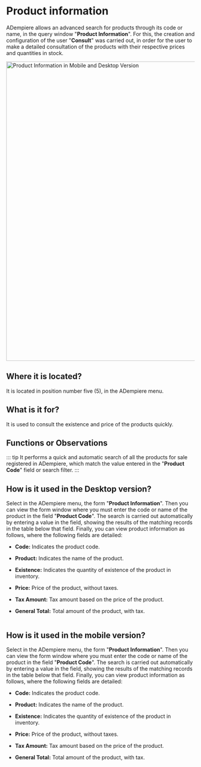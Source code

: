 # Product information

ADempiere allows an advanced search for products through its code or name, in the query window "**Product Information**". For this, the creation and configuration of the user "**Consult**" was carried out, in order for the user to make a detailed consultation of the products with their respective prices and quantities in stock.

<img :src="$withBase('/images/forms/product-information/ui-version-product-information.png')" alt="Product Information in Mobile and Desktop Version" width="800px">

## Where it is located?

It is located in position number five (5), in the ADempiere menu.

## What is it for?

It is used to consult the existence and price of the products quickly.

## Functions or Observations

::: tip
It performs a quick and automatic search of all the products for sale registered in ADempiere, which match the value entered in the "**Product Code**" field or search filter.
:::

## How is it used in the Desktop version?

Select in the ADempiere menu, the form "**Product Information**". Then you can view the form window where you must enter the code or name of the product in the field "**Product Code**". The search is carried out automatically by entering a value in the field, showing the results of the matching records in the table below that field. Finally, you can view product information as follows, where the following fields are detailed:

- **Code:** Indicates the product code.

- **Product:** Indicates the name of the product.

- **Existence:** Indicates the quantity of existence of the product in inventory.

- **Price:** Price of the product, without taxes.

- **Tax Amount:** Tax amount based on the price of the product.

- **General Total:** Total amount of the product, with tax.

<img :src="$withBase('/images/forms/product-information/product-information-in-desktop-version.gif')" />

## How is it used in the mobile version?

Select in the ADempiere menu, the form "**Product Information**". Then you can view the form window where you must enter the code or name of the product in the field "**Product Code**". The search is carried out automatically by entering a value in the field, showing the results of the matching records in the table below that field. Finally, you can view product information as follows, where the following fields are detailed:

- **Code:** Indicates the product code.

- **Product:** Indicates the name of the product.

- **Existence:** Indicates the quantity of existence of the product in inventory.

- **Price:** Price of the product, without taxes.

- **Tax Amount:** Tax amount based on the price of the product.

- **General Total:** Total amount of the product, with tax.

<img :src="$withBase('/images/forms/product-information/product-information-in-mobile-version.gif')" />
